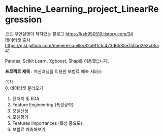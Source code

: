 # Machine_Learning_project_LinearRegression

코드 부연설명이 적혀있는 블로그 https://ksh950510.tistory.com/34  
데이터셋 출처 https://gist.github.com/meperezcuello/82a9f1c1c473d6585e750ad2e3c05a41

Pandas, Scikit Learn, Xgboost, Shap를 이용했습니다.

**프로젝트 제목** : 머신러닝을 이용한 보험료 예측 서비스

목차  
0. 데이터셋 불러오기  
1. 전처리 및 EDA  
2. Feature Engineering (특성공학)  
3. 모델선정  
4. 모델평가  
5. Features Importances (특성 중요도)  
6. 보험료 예측해보기  
